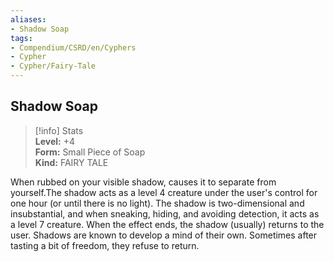 ```yaml
---
aliases:
- Shadow Soap
tags:
- Compendium/CSRD/en/Cyphers
- Cypher
- Cypher/Fairy-Tale
---
```


  
## Shadow Soap  
>[!info] Stats  
> **Level:** +4  
> **Form:** Small Piece of Soap  
> **Kind:** FAIRY TALE
  
When rubbed on your visible shadow, causes it to separate from yourself.The shadow acts as a level 4 creature under the user's control for one hour (or until there is no light). The shadow is two-dimensional and insubstantial, and when sneaking, hiding, and avoiding detection, it acts as a level 7 creature. When the effect ends, the shadow (usually) returns to the user. Shadows are known to develop a mind of their own. Sometimes after tasting a bit of freedom, they refuse to return.